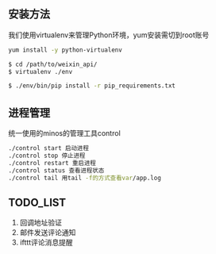 ## 安装方法
我们使用virtualenv来管理Python环境，yum安装需切到root账号
```bash
yum install -y python-virtualenv

$ cd /path/to/weixin_api/
$ virtualenv ./env

$ ./env/bin/pip install -r pip_requirements.txt
```
## 进程管理
统一使用的minos的管理工具control
```bash
./control start 启动进程
./control stop 停止进程
./control restart 重启进程
./control status 查看进程状态
./control tail 用tail -f的方式查看var/app.log
```
## TODO_LIST
1. 回调地址验证
2. 邮件发送评论通知
3. ifttt评论消息提醒
